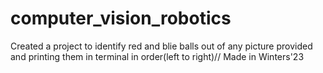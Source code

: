 # computer_vision_robotics
Created a project to identify red and blie balls out of any picture provided and printing them in terminal in order(left to right)//
Made in Winters'23
